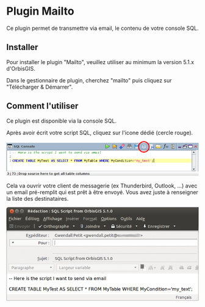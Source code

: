 # Plugin Mailto

Ce plugin permet de transmettre via email, le contenu de votre console SQL.

## Installer

Pour installer le plugin "Mailto", veuillez utiliser au minimum la version 5.1.x d'OrbisGIS.

Dans le gestionnaire de plugin, cherchez "mailto" puis cliquez sur "Télécharger & Démarrer".

## Comment l'utiliser

Ce plugin est disponible via la console SQL.

Après avoir écrit votre script SQL, cliquez sur l'icone dédié (cercle rouge).

![SQL Console](img/mailto_1.png)

Cela va ouvrir votre client de messagerie (ex Thunderbird, Outlook, ...) avec un email pré-remplit qui est prêt à être envoyé. Vous avez juste à renseigner la liste des destinataires.

![Email client](img/mailto_2.png)
